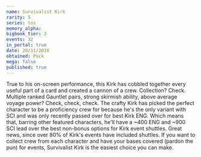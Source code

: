 ```yaml
---
name: Survivalist Kirk
rarity: 5
series: tos
memory_alpha:
bigbook_tier: 3
events: 32
in_portal: true
date: 20/11/2018
obtained: Pack
mega: false
published: true
---
```


True to his on-screen performance, this Kirk has cobbled together every useful part of a card and created a cannon of a crew. Collection? Check. Multiple ranked Gauntlet pairs, strong skirmish ability, above average voyage power? Check, check, check. The crafty Kirk has picked the perfect character to be a proficiency crew for because he's the only variant with SCI and was only recently passed over for best Kirk ENG. Which means that, barring other featured characters, he'll have a ~400 ENG and ~900 SCI lead over the best non-bonus options for Kirk event shuttles. Great news, since over 80% of Kirk's events have included shuttles. If you want to collect crew from each character and have your bases covered (pardon the pun) for events, Survivalist Kirk is the easiest choice you can make.
